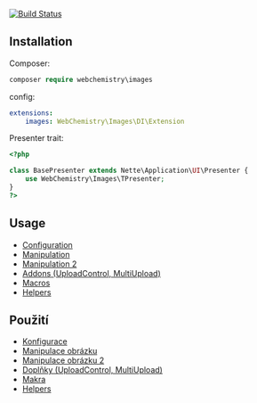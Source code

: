 [![Build Status](https://travis-ci.org/WebChemistry/Images.svg?branch=master)](https://travis-ci.org/WebChemistry/Images)

## Installation

Composer:
```php
composer require webchemistry\images
```

config:
```yaml
extensions:
    images: WebChemistry\Images\DI\Extension
```

Presenter trait:

```php
<?php

class BasePresenter extends Nette\Application\UI\Presenter {
    use WebChemistry\Images\TPresenter;
}
?>
```

## Usage

- [Configuration](https://github.com/WebChemistry/Images/blob/master/manual/en/configuring.md)
- [Manipulation](https://github.com/WebChemistry/Images/blob/master/manual/en/manipulation.md)
- [Manipulation 2](https://github.com/WebChemistry/Images/blob/master/manual/en/property.md)
- [Addons (UploadControl, MultiUpload)](https://github.com/WebChemistry/Images/blob/master/manual/en/addons.md)
- [Macros](https://github.com/WebChemistry/Images/blob/master/manual/en/macros.md)
- [Helpers](https://github.com/WebChemistry/Images/blob/master/manual/en/helpers.md)

## Použití

- [Konfigurace](https://github.com/WebChemistry/Images/blob/master/manual/cs/configuring.md)
- [Manipulace obrázku](https://github.com/WebChemistry/Images/blob/master/manual/cs/manipulation.md)
- [Manipulace obrázku 2](https://github.com/WebChemistry/Images/blob/master/manual/cs/property.md)
- [Doplňky (UploadControl, MultiUpload)](https://github.com/WebChemistry/Images/blob/master/manual/cs/addons.md)
- [Makra](https://github.com/WebChemistry/Images/blob/master/manual/cs/macros.md)
- [Helpers](https://github.com/WebChemistry/Images/blob/master/manual/cs/helpers.md)
